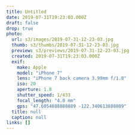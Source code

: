 ```yaml
---
title: Untitled
date: 2019-07-31T19:23:03.000Z
draft: false
drop: true
photo:
  url: s3/images/2019-07-31-12-23-03.jpg
  thumb: s3/thumbs/2019-07-31-12-23-03.jpg
  preview: s3/previews/2019-07-31-12-23-03.jpg
  created: 2019-07-31T19:23:03.000Z
  exif:
    make: Apple
    model: "iPhone 7"
    lens: "iPhone 7 back camera 3.99mm f/1.8"
    iso: 20
    aperture: 1.8
    shutter_speed: 1/433
    focal_length: "4.0 mm"
    gps: "47.6054888888889 -122.340613888889"
  title: null
  caption: null
links: []
---
```

